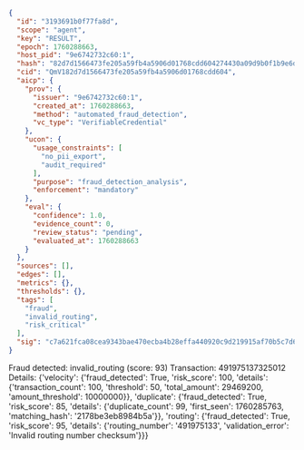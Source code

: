 ```json
{
  "id": "3193691b0f77fa8d",
  "scope": "agent",
  "key": "RESULT",
  "epoch": 1760288663,
  "host_pid": "9e6742732c60:1",
  "hash": "82d7d1566473fe205a59fb4a5906d01768cdd604274430a09d9b0f1b9e6d9af0",
  "cid": "QmV182d7d1566473fe205a59fb4a5906d01768cdd604",
  "aicp": {
    "prov": {
      "issuer": "9e6742732c60:1",
      "created_at": 1760288663,
      "method": "automated_fraud_detection",
      "vc_type": "VerifiableCredential"
    },
    "ucon": {
      "usage_constraints": [
        "no_pii_export",
        "audit_required"
      ],
      "purpose": "fraud_detection_analysis",
      "enforcement": "mandatory"
    },
    "eval": {
      "confidence": 1.0,
      "evidence_count": 0,
      "review_status": "pending",
      "evaluated_at": 1760288663
    }
  },
  "sources": [],
  "edges": [],
  "metrics": {},
  "thresholds": {},
  "tags": [
    "fraud",
    "invalid_routing",
    "risk_critical"
  ],
  "sig": "c7a621fca08cea9343bae470ecba4b28effa440920c9d219915af70b5c7d60d4"
}
```

Fraud detected: invalid_routing (score: 93)
Transaction: 491975137325012
Details: {'velocity': {'fraud_detected': True, 'risk_score': 100, 'details': {'transaction_count': 100, 'threshold': 50, 'total_amount': 29469200, 'amount_threshold': 10000000}}, 'duplicate': {'fraud_detected': True, 'risk_score': 85, 'details': {'duplicate_count': 99, 'first_seen': 1760285763, 'matching_hash': '2178be3eb8984b5a'}}, 'routing': {'fraud_detected': True, 'risk_score': 95, 'details': {'routing_number': '491975133', 'validation_error': 'Invalid routing number checksum'}}}
